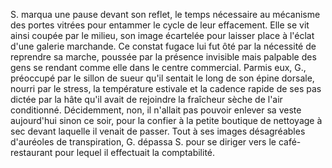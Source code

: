 S. marqua une pause devant son reflet, le temps nécessaire au mécanisme des portes vitrées pour entammer le cycle de leur effacement. Elle se vit ainsi coupée par le milieu, son image écartelée pour laisser place à l'éclat d'une galerie marchande. Ce constat fugace lui fut ôté par la nécessité de reprendre sa marche, poussée par la présence invisible mais palpable des gens se rendant comme elle dans le centre commercial. Parmis eux, G., préoccupé par le sillon de sueur qu'il sentait le long de son épine dorsale, nourri par le stress, la température estivale et la cadence rapide de ses pas dictée par la hâte qu'il avait de rejoindre la fraîcheur sèche de l'air conditionné. Décidemment, non, il n'allait pas pouvoir enlever sa veste aujourd'hui sinon ce soir, pour la confier à la petite boutique de nettoyage à sec devant laquelle il venait de passer. Tout à ses images désagréables d'auréoles de transpiration, G. dépassa S. pour se diriger vers le café-restaurant pour lequel il effectuait la comptabilité.
